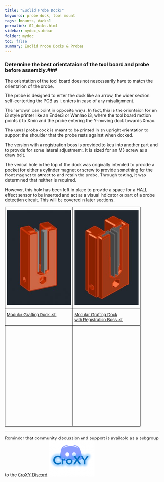 ```yaml
---
title: "Euclid Probe Docks"
keywords: probe dock, tool mount
tags: [mounts, docks]
permalink: 02_docks.html
sidebar: mydoc_sidebar
folder: mydoc
toc: false
summary: Euclid Probe Docks & Probes 
---
```


### Determine the best orientataion of the tool board and probe before assembly.### 

The orientation of the tool board does not nescessarily have to match the orientation of the probe. 

The probe is designed to enter the dock like an arrow, the wider section self-centerting the PCB as it enters in case of any misalignment. 

The 'arrows' can point in opposite ways. In fact, this is the orientaion for an i3 style printer like an Ender3 or Wanhao i3, where the tool board motion points it to Xmin and the probe entering the Y-moving dock towards Xmax.   

The usual probe dock is meant to be printed in an upright orientation to support the shoulder that the probe rests against when docked. 

The version with a registration boss is provided to keu into another part and to provide for some lateral adjustmemt. It is sized for an M3 screw as a draw bolt. 

The verical hole in the top of the dock was originally intended to provide a pocket for either a cylinder magnet or screw to provide something for the front magnet to attract to and retain the probe. Through testing, it was determined that neither is required. 

However, this hole has been left in place to provide a space for a HALL effect sensor to be inserted and act as a visual indicator or part of a probe detection circuit. This will be covered in later sections.  


<style type="text/css">
.tg  {border-collapse:collapse;border-spacing:0;}
.tg td{border-color:black;border-style:solid;border-width:1px;font-family:Arial, sans-serif;font-size:14px;
  overflow:hidden;padding:10px 5px;word-break:normal;}
.tg th{border-color:black;border-style:solid;border-width:1px;font-family:Arial, sans-serif;font-size:14px;
  font-weight:normal;overflow:hidden;padding:10px 5px;word-break:normal;}
.tg .tg-rjs9{font-family:inherit;font-size:100%;text-align:left;vertical-align:top}
.tg .tg-0lax{text-align:left;vertical-align:top}
</style>
<table class="tg">
<thead>
  <tr>
    <th class="tg-rjs9"><img src='images\02_ProbeDockPIP_201x300.jpg' alt="IMG1" width="210" height="310"></th>
    <th class="tg-0lax"><img src="images\02_ProbeDockRegBossPIP_201x300.jpg" alt="IMG2" width="210" height="310"></th>
  </tr>
</thead>
<tbody>
  <tr>
    <td class="tg-0lax"><a href='https://github.com/nionio6915/Euclid_Probe/main/stls/Building%20Blocks/Grafting_DockV3.stl'>  Modular Grafting Dock .stl</a></td>
    <td class="tg-0lax"> <a href='https://github.com/nionio6915/Euclid_Probe/main/stls/Building%20Blocks/Grafting_Dock_RegBossV3.stl'>  Modular Grafting Dock<br/>with Registration Boss .stl</a> </td>
  </tr>
  <tr>
    <td class="tg-0lax">
    <div id="stl_cont0" style="width:210px;height:310px;margin:3"></div>
    <script>
    var stl_viewer=new StlViewer
    (
      document.getElementById("stl_cont0"), 
      {
          allow_drag_and_drop: false,
          auto_rotate:true,
          auto_resize:true,
          models: 
          [ 
            {id:0, filename:"../stls/Building Blocks/Grafting_DockV3.stl", color:"#1E73BE", scale:0.85,rotationx:5.0, rotationy:-0.50, rotationz:0.0} 
          ]
      }
    );
</script>
</td>
    <td class="tg-0lax">
        <div id="stl_cont1" style="width:210px;height:310px;margin:3"></div>
        <script>
    var stl_viewer=new StlViewer
    (
      document.getElementById("stl_cont1"), 
      {
          allow_drag_and_drop: false,
          auto_rotate:true,
          auto_resize:true,
          models: 
          [ 
            {id:1, filename:"../stls/Building Blocks/Grafting_Dock_RegBoss_V3.stl", color:"#1E73BE", scale:0.85,rotationx:5.0, rotationy:-0.50, rotationz:0.0} 
          ]
      }
    );
</script>
</td>
  </tr>
</tbody>
</table>

---  
Reminder that community discussion and support is available as a subgroup to the <a href='https://discord.gg/jfnVrUx2uK'>CroXY Discord</a> <a href='https://discord.gg/jfnVrUx2uK'> <img src="images\CroXYDiscord.png" alt="CroXY Discord"></a>

